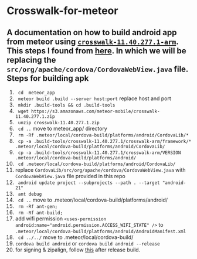 Crosswalk-for-meteor
=====================

A documentation on how to build android app from meteor using [`crosswalk-11.40.277.1-arm`](https://s3.amazonaws.com/meteor-mobile/crosswalk-11.40.277.1.zip). This steps I found from [here](http://pt.stackoverflow.com/questions/53282/plugin-de-splashcreen-cordova-e-%C3%ADcones-n%C3%A3o-funcionam-no-crosswalk). In which we will be replacing the `src/org/apache/cordova/CordovaWebView.java` file. 
Steps for building apk
----------------------

1. ` cd  meteor_app`
2. ` meteor build .build --server host:port` replace host and port
3. ` mkdir .build-tools && cd .build-tools`
4. ` wget https://s3.amazonaws.com/meteor-mobile/crosswalk-11.40.277.1.zip`
5. ` unzip crosswalk-11.40.277.1.zip`
6. ` cd ..`  move to meteor_app/ directory
7. ` rm -Rf .meteor/local/cordova-build/platforms/android/CordovaLib/*`
8. ` cp -a .build-tools/crosswalk-11.40.277.1/crosswalk-arm/framework/* .meteor/local/cordova-build/platforms/android/CordovaLib/`
9. ` cp -a .build-tools/crosswalk-11.40.277.1/crosswalk-arm/VERSION .meteor/local/cordova-build/platforms/android/`
10. ` cd .meteor/local/cordova-build/platforms/android/CordovaLib/`
11.  replace `CordovaLib/src/org/apache/cordova/CordovaWebView.java` with `CordovaWebView.java` file provided in this repo
12. ` android update project --subprojects --path . --target "android-21"`
13. ` ant debug`
14. ` cd ..` move to .meteor/local/cordova-build/platforms/android/
15. ` rm -Rf ant-gen;`
16. ` rm -Rf ant-build;`
17. add wifi permission `<uses-permission android:name="android.permission.ACCESS_WIFI_STATE" />` to `.meteor/local/cordova-build/platforms/android/AndroidManifest.xml`  
18. ` cd ../../` move to .meteor/local/cordova-build/
19. `cordova build android` or `cordova build android --release`
20. for signing & zipalign, follow [this](http://developer.android.com/tools/publishing/app-signing.html#signing-manually) after release build.

